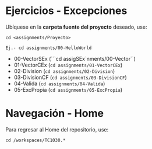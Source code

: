 # Ejercicios - Excepciones

Ubíquese en la **carpeta fuente del proyecto** deseado, use:

```
cd <assignments/Proyecto>

Ej.- cd assignments/00-HelloWorld

```
- 00-VectorSEx (```cd assigSEx`nments/00-Vector``)
- 01-VectorCEx (```cd assignments/01-VectorCEx```)
- 02-Division (```cd assignments/02-Division```)
- 03-DivisionCF (```cd assignments/03-DivisionCF```)
- 04-Valida (```cd assignments/04-Valida```)
- 05-ExcPropia (```cd assignments/05-ExcPropia```)
  
# Navegación - Home
Para regresar al Home del repositorio, use:
```
cd /workspaces/TC1030.*
```
